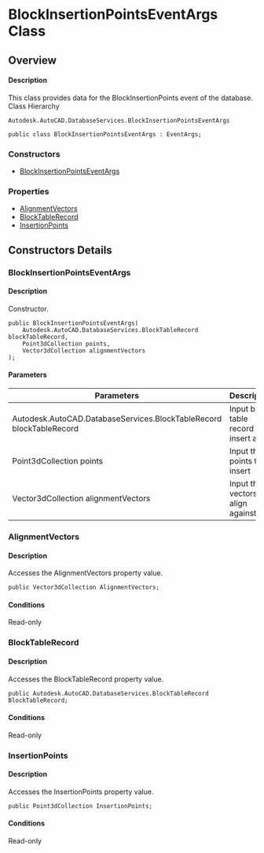 # BlockInsertionPointsEventArgs Class

## Overview

#### Description
This class provides data for the BlockInsertionPoints event of the database.
Class Hierarchy
```text
Autodesk.AutoCAD.DatabaseServices.BlockInsertionPointsEventArgs
```

```text
public class BlockInsertionPointsEventArgs : EventArgs;
```

### Constructors

- [BlockInsertionPointsEventArgs](#blockinsertionpointseventargs)

### Properties

- [AlignmentVectors](#alignmentvectors)
- [BlockTableRecord](#blocktablerecord)
- [InsertionPoints](#insertionpoints)


## Constructors Details

### BlockInsertionPointsEventArgs

#### Description
Constructor.
```text
public BlockInsertionPointsEventArgs(
    Autodesk.AutoCAD.DatabaseServices.BlockTableRecord blockTableRecord, 
    Point3dCollection points, 
    Vector3dCollection alignmentVectors
);
```

#### Parameters

| Parameters | Description |
| --- | --- |
| Autodesk.AutoCAD.DatabaseServices.BlockTableRecord blockTableRecord | Input block table record to insert at |
| Point3dCollection points | Input the points to insert |
| Vector3dCollection alignmentVectors | Input the vectors to align against |

### AlignmentVectors

#### Description
Accesses the AlignmentVectors property value.
```text
public Vector3dCollection AlignmentVectors;
```

#### Conditions
Read-only
### BlockTableRecord

#### Description
Accesses the BlockTableRecord property value.
```text
public Autodesk.AutoCAD.DatabaseServices.BlockTableRecord BlockTableRecord;
```

#### Conditions
Read-only
### InsertionPoints

#### Description
Accesses the InsertionPoints property value.
```text
public Point3dCollection InsertionPoints;
```

#### Conditions
Read-only